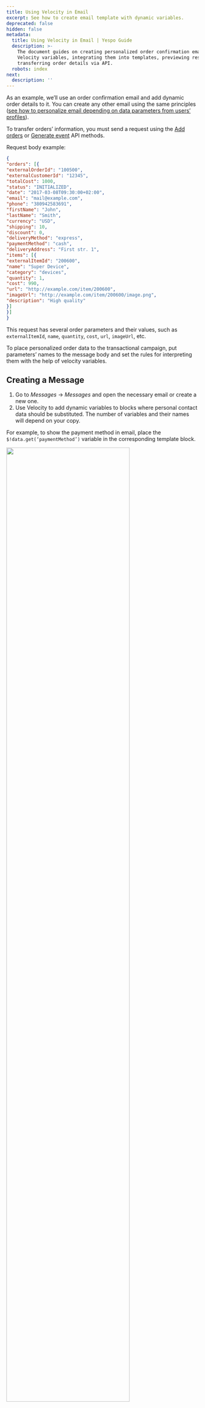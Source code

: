 ```yaml
---
title: Using Velocity in Email
excerpt: See how to create email template with dynamic variables.
deprecated: false
hidden: false
metadata:
  title: Using Velocity in Email | Yespo Guide
  description: >-
    The document guides on creating personalized order confirmation emails with
    Velocity variables, integrating them into templates, previewing results, and
    transferring order details via API.
  robots: index
next:
  description: ''
---
```

As an example, we’ll use an order confirmation email and add dynamic order details to it. You can create any other email using the same principles ([see how to personalize email depending on data parameters from users’ profiles](https://docs.yespo.io/docs/user-profile-variables-and-velocity-features#use-case-personalizing-message-depending-on-location-data)).

To transfer orders’ information, you must send a request using the [Add orders](https://docs.yespo.io/reference/ordersbulkinsert-1) or [Generate event](https://docs.yespo.io/reference/registerevent_1) API methods.

Request body example:

```json
{
"orders": [{
"externalOrderId": "100500",
"externalCustomerId": "12345",
"totalCost": 1000,
"status": "INITIALIZED",
"date": "2017-03-08T09:30:00+02:00",
"email": "mail@example.com",
"phone": "380942583691",
"firstName": "John",
"lastName": "Smith",
"currency": "USD",
"shipping": 10,
"discount": 0,
"deliveryMethod": "express",
"paymentMethod": "cash",
"deliveryAddress": "First str. 1",
"items": [{
"externalItemId": "200600",
"name": "Super Device",
"category": "devices",
"quantity": 1,
"cost": 990,
"url": "http://example.com/item/200600",
"imageUrl": "http://example.com/item/200600/image.png",
"description": "High quality"
}]
}]
}
```

This request has several order parameters and their values, such as `externalItemId`, `name`, `quantity`, `cost`, `url`, `imageUrl`, etc.

To place personalized order data to the transactional campaign, put parameters’ names to the message body and set the rules for interpreting them with the help of velocity variables.

## Creating a Message

1. Go to *Messages* → *Messages* and open the necessary email or create a new one.
2. Use Velocity to add dynamic variables to blocks where personal contact data should be substituted. The number of variables and their names will depend on your copy.

For example, to show the payment method in email, place the `$!data.get(‘paymentMethod’)` variable in the corresponding template block.

<Image align="center" width="80% " src="https://files.readme.io/a918110fc53dca8be219e192b38348739122bb4c1c53fe7563366c3a901cab09-using-velocity-in-email01.webp" />

3. To mark the beginning and end of a code block with dynamic content, click the structure with variables. Open the *Code editor* and add `#foreach($item in $!data.get('items'))` and `#end` at the beginning and end of the block, correspondingly.

<Image align="center" width="80% " src="https://files.readme.io/5afe10645d917b30cff3a95b07c83299ad2a647a6c4881faec0db1dbdf9c5cef-using-velocity-in-email02.webp" />

> 📘 Note
>
> You need to add these code snippets to each structure with dynamic variables.

4. To add dynamic variables for an image, click the necessary image → URL and insert:

* `$!item.get('imageUrl')` in `Image path`;
* `$!item.get('url')` in `Link (Other)`;
* `$!item.get('name')` in `Alternate text`.

<Image align="center" width="80% " src="https://files.readme.io/8cff8d19cc34c40c6af6bf4eed4968dbc2adf7954188dc3d2510ea7ebd305ba5-using-velocity-in-email03.webp" />

To preview the email with substituted data, click *Additional settings* → *Configuring dynamic content*.

<Image align="center" width="80% " src="https://files.readme.io/c53ccc2d2ffc77ac51dd8becee0d294b5ed052abadb022b6415209295f88c899-using-velocity-in-email04.webp" />

Enter order parameters in the JSON format.

<Image align="center" width="80% " src="https://files.readme.io/1ba01d90ef426e461cfe981bbabf05c1c37a9efa3e9d60eae8bde0c7f730c142-using-velocity-in-email05.webp" />

You can take order parameters from any corresponding order event. Go to *Automation* → *Orders*, click any event, and copy the parameters.

<Image align="center" width="80% " src="https://files.readme.io/7b9c04ad98a99896b0c6a864e529349c4f4ba1fb73595287cbd3c7ca5e63e608-using-velocity-in-email07.webp" />

Click the *View message* button. You will see the corresponding error description if there are errors in the code. Dynamic content won’t be displayed if there are errors in the code.

<Image align="center" width="80% " src="https://files.readme.io/42ecbf1dca2277da4abfd9bbc3adf660dd549830d77d1048a4e5e7ea3ce8d522-using-velocity-in-email06.webp" />

If the code is correct, you will see a message with dynamic content the same way the user whose data you used for the test will see it.

<Image align="center" width="80% " src="https://files.readme.io/5ffb07d76bb80181b79a34bc50762e06a961cfc41f3c36164813eacd27bd98d1-228ba86-4a7b7cc-Velocity_in_Email_7.webp" />

You can use the same Velocity code to substitute data in other messages.

After creating the message, [build a workflow](https://docs.yespo.io/docs/workflow-management#creating-a-new-workflow) with the *Get order* task.
